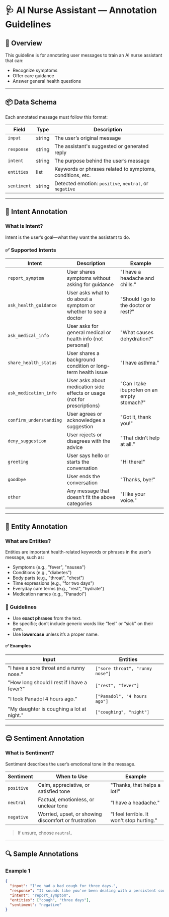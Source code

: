 # 🩺 AI Nurse Assistant — Annotation Guidelines

## 📘 Overview

This guideline is for annotating user messages to train an AI nurse assistant that can:
- Recognize symptoms
- Offer care guidance
- Answer general health questions

---

## 📦 Data Schema

Each annotated message must follow this format:

| Field        | Type    | Description                                                  |
|--------------|---------|--------------------------------------------------------------|
| `input`      | string  | The user’s original message                                  |
| `response`   | string  | The assistant's suggested or generated reply                 |
| `intent`     | string  | The purpose behind the user’s message                        |
| `entities`   | list    | Keywords or phrases related to symptoms, conditions, etc.    |
| `sentiment`  | string  | Detected emotion: `positive`, `neutral`, or `negative`       |

---

## 🎯 Intent Annotation

### What is **Intent**?
Intent is the user’s goal—what they want the assistant to do.

### ✅ Supported Intents

| Intent               | Description                                                                 | Example |
|----------------------|-----------------------------------------------------------------------------|---------|
| `report_symptom`     | User shares symptoms without asking for guidance                            | "I have a headache and chills." |
| `ask_health_guidance`| User asks what to do about a symptom or whether to see a doctor             | "Should I go to the doctor or rest?" |
| `ask_medical_info`   | User asks for general medical or health info (not personal)                 | "What causes dehydration?" |
| `share_health_status`| User shares a background condition or long-term health issue                | "I have asthma." |
| `ask_medication_info`| User asks about medication side effects or usage (not for prescriptions)    | "Can I take ibuprofen on an empty stomach?" |
| `confirm_understanding`| User agrees or acknowledges a suggestion                                  | "Got it, thank you!" |
| `deny_suggestion`    | User rejects or disagrees with the advice                                   | "That didn’t help at all." |
| `greeting`           | User says hello or starts the conversation                                  | "Hi there!" |
| `goodbye`            | User ends the conversation                                                   | "Thanks, bye!" |
| `other`              | Any message that doesn’t fit the above categories                           | "I like your voice." |

---

## 🧩 Entity Annotation

### What are **Entities**?
Entities are important health-related keywords or phrases in the user’s message, such as:

- Symptoms (e.g., "fever", "nausea")
- Conditions (e.g., "diabetes")
- Body parts (e.g., "throat", "chest")
- Time expressions (e.g., "for two days")
- Everyday care terms (e.g., "rest", "hydrate")
- Medication names (e.g., "Panadol")

### 📝 Guidelines
- Use **exact phrases** from the text.
- Be specific; don’t include generic words like “feel” or “sick” on their own.
- Use **lowercase** unless it’s a proper name.

#### ✅ Examples

| Input                                                       | Entities                            |
|-------------------------------------------------------------|-------------------------------------|
| "I have a sore throat and a runny nose."                    | `["sore throat", "runny nose"]`     |
| "How long should I rest if I have a fever?"                 | `["rest", "fever"]`                 |
| "I took Panadol 4 hours ago."                               | `["Panadol", "4 hours ago"]`        |
| "My daughter is coughing a lot at night."                   | `["coughing", "night"]`             |

---

## 😊 Sentiment Annotation

### What is **Sentiment**?
Sentiment describes the user’s emotional tone in the message.

| Sentiment  | When to Use                                                    | Example |
|------------|----------------------------------------------------------------|---------|
| `positive` | Calm, appreciative, or satisfied tone                          | "Thanks, that helps a lot!" |
| `neutral`  | Factual, emotionless, or unclear tone                          | "I have a headache." |
| `negative` | Worried, upset, or showing discomfort or frustration           | "I feel terrible. It won't stop hurting." |

> If unsure, choose `neutral`.

---

## 🔍 Sample Annotations

### Example 1
```json
{
  "input": "I've had a bad cough for three days.",
  "response": "It sounds like you've been dealing with a persistent cough. Try to stay hydrated and rest. If it doesn’t improve, consider speaking with a doctor.",
  "intent": "report_symptom",
  "entities": ["cough", "three days"],
  "sentiment": "negative"
}

